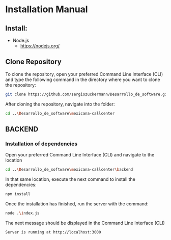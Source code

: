 # Installation Manual

## Install:
- Node.js
  - https://nodejs.org/

## Clone Repository 

To clone the repository, open your preferred Command Line Interface (CLI) and type the following command in the directory where you want to clone the repository:

```bash
git clone https://github.com/sergiozuckermann/Desarrollo_de_software.git
```

After cloning the repository, navigate into the folder:

```bash
cd ..\Desarrollo_de_software\mexicana-callcenter
```

## BACKEND

### Installation of dependencies

Open your preferred Command Line Interface (CLI) and navigate to the location 

```bash
cd ..\Desarrollo_de_software\mexicana-callcenter\backend
```
In that same location, execute the next command to install the dependencies:

```bash
npm install
```

Once the installation has finished, run the server with the command:

```bash
node .\index.js
```
The next message should be displayed in the Command Line Interface (CLI)

```bash
Server is running at http://localhost:3000
```






